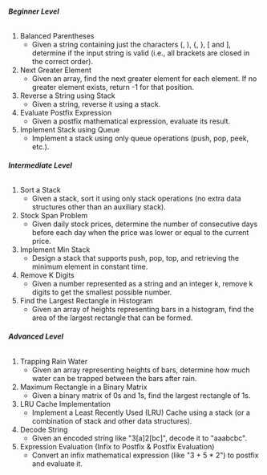 ###### **Beginner Level**
1. Balanced Parentheses
   * Given a string containing just the characters (, ), {, }, [ and ], determine if the input string is valid (i.e., all brackets are closed in the correct order).
2. Next Greater Element
   * Given an array, find the next greater element for each element. If no greater element exists, return -1 for that position. 
3. Reverse a String using Stack
   * Given a string, reverse it using a stack. 
4. Evaluate Postfix Expression
   * Given a postfix mathematical expression, evaluate its result.
5. Implement Stack using Queue
   * Implement a stack using only queue operations (push, pop, peek, etc.).

###### **Intermediate Level**

1. Sort a Stack
   * Given a stack, sort it using only stack operations (no extra data structures other than an auxiliary stack).
2. Stock Span Problem
   * Given daily stock prices, determine the number of consecutive days before each day when the price was lower or equal to the current price.
3. Implement Min Stack
   * Design a stack that supports push, pop, top, and retrieving the minimum element in constant time.
4. Remove K Digits
   * Given a number represented as a string and an integer k, remove k digits to get the smallest possible number.
5. Find the Largest Rectangle in Histogram
   * Given an array of heights representing bars in a histogram, find the area of the largest rectangle that can be formed.

###### **Advanced Level**
1. Trapping Rain Water
   * Given an array representing heights of bars, determine how much water can be trapped between the bars after rain.
2. Maximum Rectangle in a Binary Matrix
   * Given a binary matrix of 0s and 1s, find the largest rectangle of 1s.
3. LRU Cache Implementation
   * Implement a Least Recently Used (LRU) Cache using a stack (or a combination of stack and other data structures).
4. Decode String
   * Given an encoded string like "3[a]2[bc]", decode it to "aaabcbc".
5. Expression Evaluation (Infix to Postfix & Postfix Evaluation)
   * Convert an infix mathematical expression (like "3 + 5 * 2") to postfix and evaluate it.
